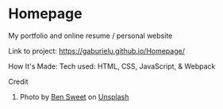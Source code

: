 # Homepage

My portfolio and online resume / personal website

Link to project: https://gaburielu.github.io/Homepage/

How It's Made:
Tech used: HTML, CSS, JavaScript, & Webpack

Credit

1. Photo by <a href="https://unsplash.com/@benjaminsweet?utm_content=creditCopyText&utm_medium=referral&utm_source=unsplash">Ben Sweet</a> on <a href="https://unsplash.com/photos/silhouette-of-man-illustration-2LowviVHZ-E?utm_content=creditCopyText&utm_medium=referral&utm_source=unsplash">Unsplash</a>
